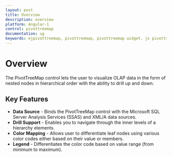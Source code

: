 ```yaml
---
layout: post
title: Overview
description: overview
platform: Angular-1
control: pivottreemap
documentation: ug
keywords: ejpivottreemap, pivottreemap, pivottreemap widget, js pivottreemap 
---
```


# Overview

The PivotTreeMap control lets the user to visualize OLAP data in the form of nested nodes in hierarchical order with the ability to drill up and down.

## Key Features

* **Data Source** - Binds the PivotTreeMap control with the Microsoft SQL Server Analysis Services (SSAS) and XML/A data sources.
* **Drill Support** - Enables you to navigate through the inner levels of a hierarchy elements.
* **Color Mapping** - Allows user to differentiate leaf nodes using various color codes either based on their value or members.
* **Legend** - Differentiates the color code based on value range (from minimum to maximum).



